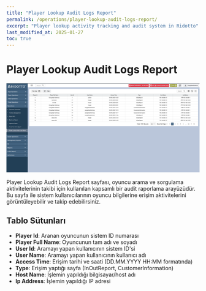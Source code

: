 ```yaml
---
title: "Player Lookup Audit Logs Report"
permalink: /operations/player-lookup-audit-logs-report/
excerpt: "Player lookup activity tracking and audit system in Ridotto"
last_modified_at: 2025-01-27
toc: true
---
```


# Player Lookup Audit Logs Report

![img_5.png](img_5.png)

Player Lookup Audit Logs Report sayfası, oyuncu arama ve sorgulama aktivitelerinin takibi için kullanılan kapsamlı bir audit raporlama arayüzüdür. Bu sayfa ile sistem kullanıcılarının oyuncu bilgilerine erişim aktivitelerini görüntüleyebilir ve takip edebilirsiniz.

## Tablo Sütunları

- **Player Id**: Aranan oyuncunun sistem ID numarası
- **Player Full Name**: Oyuncunun tam adı ve soyadı
- **User Id**: Aramayı yapan kullanıcının sistem ID'si
- **User Name**: Aramayı yapan kullanıcının kullanıcı adı
- **Access Time**: Erişim tarihi ve saati (DD.MM.YYYY HH:MM formatında)
- **Type**: Erişim yaptığı sayfa (InOutReport, CustomerInformation)
- **Host Name**: İşlemin yapıldığı bilgisayar/host adı
- **Ip Address**: İşlemin yapıldığı IP adresi

